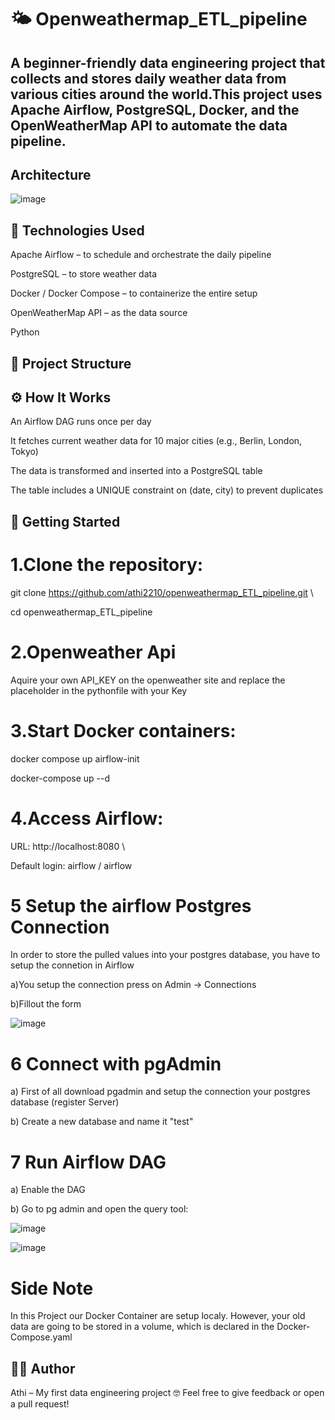 # 🌤️ Openweathermap_ETL_pipeline
## A beginner-friendly data engineering project that collects and stores daily weather data from various cities around the world.This project uses Apache Airflow, PostgreSQL, Docker, and the OpenWeatherMap API to automate the data pipeline.

## Architecture
![image](https://github.com/user-attachments/assets/651b1a9f-a820-4a68-8612-fee2948761a6)

## 🔧 Technologies Used
 Apache Airflow – to schedule and orchestrate the daily pipeline

 PostgreSQL – to store weather data

 Docker / Docker Compose – to containerize the entire setup

 OpenWeatherMap API – as the data source

 Python 
## 📁 Project Structure

## ⚙️ How It Works

An Airflow DAG runs once per day

It fetches current weather data for 10 major cities (e.g., Berlin, London, Tokyo)

The data is transformed and inserted into a PostgreSQL table

The table includes a UNIQUE constraint on (date, city) to prevent duplicates

## 🚀 Getting Started
# 1.Clone the repository:
git clone https://github.com/athi2210/openweathermap_ETL_pipeline.git \\

cd openweathermap_ETL_pipeline
# 2.Openweather Api
Aquire your own API_KEY on the openweather site and replace the placeholder in the pythonfile with your Key
# 3.Start Docker containers:
docker compose up airflow-init

docker-compose up --d
# 4.Access Airflow:
URL: http://localhost:8080 \\

Default login: airflow / airflow
# 5 Setup the airflow Postgres Connection
In order to store the pulled values into your postgres database, you have to setup the connetion in Airflow

a)You setup the connection press on Admin -> Connections

b)Fillout the form

![image](https://github.com/user-attachments/assets/6885e5bb-bd56-41d0-9feb-cc1f3f04c05b)

# 6 Connect with pgAdmin
a) First of all download pgadmin and setup the connection your postgres database (register Server)

b) Create a new database and name it "test"

# 7 Run Airflow DAG
a) Enable the DAG

b) Go to pg admin and open the query tool:

![image](https://github.com/user-attachments/assets/f139a8bf-afef-4c55-8fd6-bb402a9f6abc)

![image](https://github.com/user-attachments/assets/20040c36-28fc-4bac-a4f5-cf7464526939)

# Side Note
In this Project our Docker Container are setup localy. However, your old data are going to be stored in a volume, which is declared in the Docker-Compose.yaml

## 🧑‍💻 Author
Athi – My first data engineering project 🤓
Feel free to give feedback or open a pull request!



